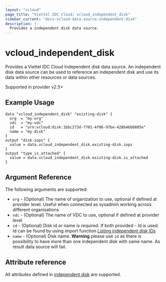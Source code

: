 ```yaml
---
layout: "vcloud"
page_title: "Viettel IDC Cloud: vcloud_independent_disk"
sidebar_current: "docs-vcloud-data-source-independent-disk"
description: |-
  Provides a independent disk data source.
---
```


# vcloud\_independent\_disk

Provides a Viettel IDC Cloud Independent disk data source. An independent disk data source can be used to reference an independent disk and use its 
data within other resources or data sources.

Supported in provider *v2.5+*

## Example Usage

```hcl
data "vcloud_independent_disk" "existing-disk" {
  org  = "my-org"
  vdc  = "my-vdc"
  id   = "urn:vcloud:disk:1bbc273d-7701-4f06-97be-428b46b0805e"
  name = "my-disk"
}
output "disk-iops" {
  value = data.vcloud_independent_disk.existing-disk.iops
}
output "type_is_attached" {
  value = data.vcloud_independent_disk.existing-disk.is_attached
}
```

## Argument Reference

The following arguments are supported:

* `org` - (Optional) The name of organization to use, optional if defined at provider level. Useful when connected as sysadmin working across different organisations
* `vdc` - (Optional) The name of VDC to use, optional if defined at provider level
* `id` - (Optional) Disk id or name is required. If both provided - Id is used. Id can be found by using import function [Listing independent disk IDs](/providers/terraform-viettelidc/vcloud/latest/docs/resources/independent_disk#listing-independent-disk-ids) 
* `name` - (Optional) Disk name.  **Warning** please use `id` as there is possibility to have more than one independent disk with same name. As result data source will fail.

## Attribute reference

All attributes defined in [independent disk](/providers/terraform-viettelidc/vcloud/latest/docs/resources/independent_disk#attribute-reference) are supported.
